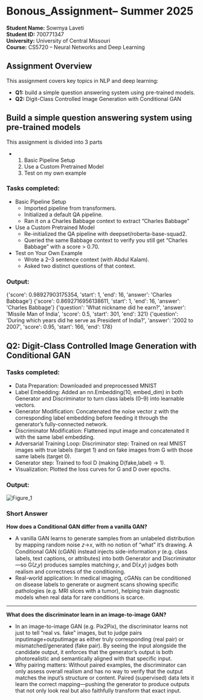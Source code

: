 # Bonous_Assignment– Summer 2025

**Student Name:** Sowmya Laveti  
**Student ID:** 700771347  
**University:** University of Central Missouri  
**Course:** CS5720 – Neural Networks and Deep Learning

## Assignment Overview

This assignment covers key topics in NLP and deep learning:

- **Q1:** build a simple question answering system using pre-trained models.  
- **Q2:** Digit-Class Controlled Image Generation with Conditional GAN

## Build a simple question answering system using pre-trained models
This assignment is divided into 3 parts
   - 1. Basic Pipeline Setup
     2. Use a Custom Pretrained Model
     3. Test on my own example
### Tasks completed:
- Basic Pipeline Setup
   - Imported pipeline from transformers.
   - Initialized a default QA pipeline.
   - Ran it on a Charles Babbage context to extract “Charles Babbage” 
- Use a Custom Pretrained Model
   - Re-initialized the QA pipeline with deepset/roberta-base-squad2.
   - Queried the same Babbage context to verify you still get “Charles Babbage” with a score > 0.70.
- Test on Your Own Example
   - Wrote a 2–3 sentence context (with Abdul Kalam).
   - Asked two distinct questions of that context.
### Output:
{'score': 0.98927903175354, 'start': 1, 'end': 16, 'answer': 'Charles Babbage'}
{'score': 0.8692716956138611, 'start': 1, 'end': 16, 'answer': 'Charles Babbage'}
{'question': 'What nickname did he earn?', 'answer': 'Missile Man of India', 'score': 0.5, 'start': 301, 'end': 321}
{'question': 'During which years did he serve as President of India?', 'answer': '2002 to 2007', 'score': 0.95, 'start': 166, 'end': 178}

## Q2: Digit-Class Controlled Image Generation with Conditional GAN
### Tasks completed:
- Data Preparation: Downloaded and preprocessed MNIST 
- Label Embedding: Added an nn.Embedding(10, embed_dim) in both Generator and Discriminator to turn class labels (0–9) into learnable vectors.
- Generator Modification: Concatenated the noise vector z with the corresponding label embedding before feeding it through the generator’s fully-connected network.
- Discriminator Modification: Flattened input image and concatenated it with the same label embedding.
- Adversarial Training Loop: Discriminator step: Trained on real MNIST images with true labels (target 1) and on fake images from G with those same labels (target 0).
- Generator step: Trained to fool D (making D(fake,label) → 1).
- Visualization: Plotted the loss curves for G and D over epochs.
### Output:
![Figure_1](https://github.com/user-attachments/assets/546d0d7b-d4db-4023-86c8-6287a31386c9)



### Short Answer
**How does a Conditional GAN differ from a vanilla GAN?**
- A vanilla GAN learns to generate samples from an unlabeled distribution by mapping random noise 𝑧→𝑥, with no notion of “what” it’s drawing. A Conditional GAN (cGAN) instead injects side-information 𝑦 (e.g. class labels, text captions, or attributes) into both Generator and Discriminator—so G(𝑧,𝑦) produces samples matching 𝑦, and D(𝑥,𝑦) judges both realism and correctness of the conditioning.
- Real-world application:
In medical imaging, cGANs can be conditioned on disease labels to generate or augment scans showing specific pathologies (e.g. MRI slices with a tumor), helping train diagnostic models when real data for rare conditions is scarce.
---
**What does the discriminator learn in an image-to-image GAN?**
- In an image-to-image GAN (e.g. Pix2Pix), the discriminator learns not just to tell “real vs. fake” images, but to judge pairs inputimage+outputimage as either truly corresponding (real pair) or mismatched/generated (fake pair). By seeing the input alongside the candidate output, it enforces that the generator’s output is both photorealistic and semantically aligned with that specific input.
- Why pairing matters:
Without paired examples, the discriminator can only assess overall realism and has no way to verify that the output matches the input’s structure or content. Paired (supervised) data lets it learn the correct mapping—pushing the generator to produce outputs that not only look real but also faithfully transform that exact input.


